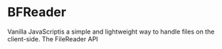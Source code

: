 # BFReader
Vanilla JavaScriptis a simple and lightweight way to handle files on the client-side. The FileReader API
